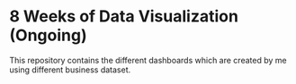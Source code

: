 # 8 Weeks of Data Visualization (Ongoing)
This repository contains the different dashboards which are created by me using different business dataset. 
